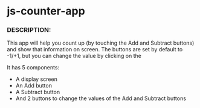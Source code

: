 # js-counter-app

### DESCRIPTION:
This app will help you count up (by touching the Add and Subtract buttons) and show that information on screen. The buttons are set by default to -1/+1, but you can change the value by clicking on the

It has 5 components:
- A display screen
- An Add button
- A Subtract button
- And 2 buttons to change the values of the Add and Subtract buttons
  
